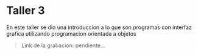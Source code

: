 # Taller 3 
En este taller se dio una introduccion a lo que son programas con interfaz grafica utilizando programacion orientada a objetos 

>Link de la grabacion: pendiente...
